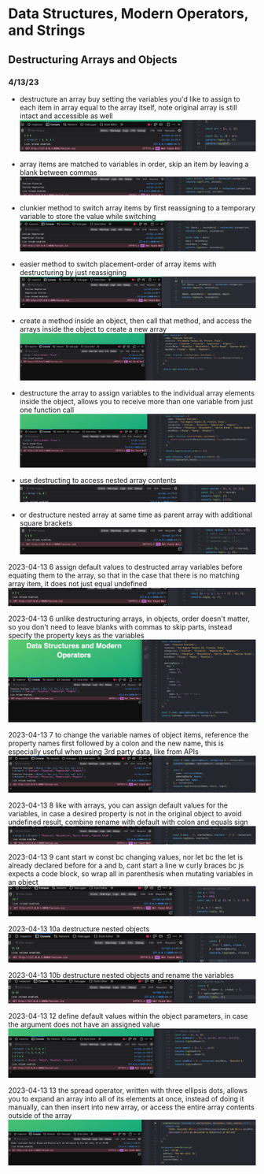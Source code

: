 # Data Structures, Modern Operators, and Strings

## Destructuring Arrays and Objects

### 4/13/23
- destructure an array buy setting the variables you'd like to assign to each item in array equal to the array itself, note original array is still intact and accessible as well
![alt](../images/09-data-structures/0901-destructuring/2023-04-13-1.png)

- array items are matched to variables in order, skip an item by leaving a blank between commas
![alt](../images/09-data-structures/0901-destructuring/2023-04-13-2.png)

- clunkier method to switch array items by first reassigning to a temporary variable to store the value while switching
![alt](../images/09-data-structures/0901-destructuring/2023-04-13-3a.png)

- easier method to switch placement-order of array items with destructuring by just reassigning
![alt](../images/09-data-structures/0901-destructuring/2023-04-13-3b.png)

- create a method inside an object, then call that method, and access the arrays inside the object to create a new array
![alt](../images/09-data-structures/0901-destructuring/2023-04-13-4a.png)

- destructure the array to assign variables to the individual array elements inside the object, allows you to receive more than one variable from just one function call
![alt](../images/09-data-structures/0901-destructuring/2023-04-13-4b.png)

- use destructing to access nested array contents
![alt](../images/09-data-structures/0901-destructuring/2023-04-13-5a.png)

- or destructure nested array at same time as parent array with additional square brackets
![alt](../images/09-data-structures/0901-destructuring/2023-04-13-5b.png)

2023-04-13 6 assign default values to destructed array variables before equating them to the array, so that in the case that there is no matching array item, it does not just equal undefined
![alt](../images/09-data-structures/0901-destructuring/2023-04-13-6a.png)

2023-04-13 6 unlike destructuring arrays, in objects, order doesn't matter, so you don't need to leave blanks with commas to skip parts, instead specify the property keys as the variables
![alt](../images/09-data-structures/0901-destructuring/2023-04-13-6b.png)

2023-04-13 7 to change the variable names of object items, reference the property names first followed by a colon and the new name, this is especially useful when using 3rd party data, like from APIs
![alt](../images/09-data-structures/0901-destructuring/2023-04-13-7.png)

2023-04-13 8 like with arrays, you can assign default values for the variables, in case a desired property is not in the original object to avoid undefined result, combine rename with default with colon and equals sign
![alt](../images/09-data-structures/0901-destructuring/2023-04-13-8.png)

2023-04-13 9 cant start w const bc changing values, nor let bc the let is already declared before for a and b, cant start a line w curly braces bc js expects a code block, so wrap all in parenthesis when mutating variables in an object
![alt](../images/09-data-structures/0901-destructuring/2023-04-13-9.png)

2023-04-13 10a destructure nested objects
![alt](../images/09-data-structures/0901-destructuring/2023-04-13-10a.png)

2023-04-13 10b destructure nested objects and rename the variables
![alt](../images/09-data-structures/0901-destructuring/2023-04-13-10b.png)

2023-04-13 12 define default values within the object parameters, in case the argument does not have an assigned value
![alt](../images/09-data-structures/0901-destructuring/2023-04-13-12.png)

2023-04-13 13 the spread operator, written with three ellipsis dots, allows you to expand an array into all of its elements at once, instead of doing it manually, can then insert into new array, or access the entire array contents outside of the array
![alt](../images/09-data-structures/0901-destructuring/2023-04-13-13.png)
